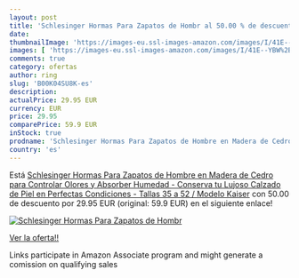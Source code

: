 ```yaml
---
layout: post
title: 'Schlesinger Hormas Para Zapatos de Hombr al 50.00 % de descuento'
date: 
thumbnailImage: 'https://images-eu.ssl-images-amazon.com/images/I/41E--YBW%2BKL._SL200_.jpg'
images: [ 'https://images-eu.ssl-images-amazon.com/images/I/41E--YBW%2BKL._SL200_.jpg' ]
comments: true
category: ofertas
author: ring
slug: 'B00K04SU8K-es'
description:
actualPrice: 29.95 EUR
currency: EUR
price: 29.95
comparePrice: 59.9 EUR
inStock: true
prodname: 'Schlesinger Hormas Para Zapatos de Hombre en Madera de Cedro para Controlar Olores y Absorber Humedad - Conserva tu Lujoso Calzado de Piel en Perfectas Condiciones - Tallas 35 a 52 / Modelo Kaiser'
country: 'es'
---
```


Está [Schlesinger Hormas Para Zapatos de Hombre en Madera de Cedro para Controlar Olores y Absorber Humedad - Conserva tu Lujoso Calzado de Piel en Perfectas Condiciones - Tallas 35 a 52 / Modelo Kaiser](https://www.amazon.es/dp/B00K04SU8K/?tag=tolees-21) con 50.00 de descuento por 29.95 EUR (original: 59.9 EUR) en el siguiente enlace!

[![Schlesinger Hormas Para Zapatos de Hombr](https://images-eu.ssl-images-amazon.com/images/I/41E--YBW%2BKL._SL200_.jpg)](https://www.amazon.es/dp/B00K04SU8K/?tag=tolees-21)

[Ver la oferta!!](https://www.amazon.es/dp/B00K04SU8K/?tag=tolees-21)

Links participate in Amazon Associate program and might generate a comission on qualifying sales


